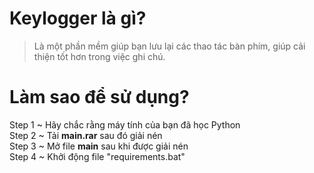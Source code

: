 # Keylogger là gì?
> Là một phần mềm giúp bạn lưu lại các thao tác bàn phím, giúp cải thiện tốt hơn trong việc ghi chú.

# Làm sao để sử dụng?
Step 1 ~ Hãy chắc rằng máy tính của bạn đã học Python <br>
Step 2 ~ Tải **main.rar** sau đó giải nén <br>
Step 3 ~ Mở file **main** sau khi được giải nén <br>
Step 4 ~ Khởi động file "requirements.bat"
